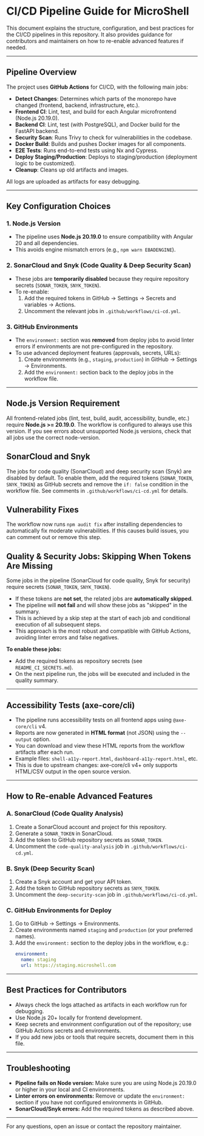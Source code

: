 # CI/CD Pipeline Guide for MicroShell

This document explains the structure, configuration, and best practices for the CI/CD pipelines in this repository. It also provides guidance for contributors and maintainers on how to re-enable advanced features if needed.

---

## Pipeline Overview

The project uses **GitHub Actions** for CI/CD, with the following main jobs:

- **Detect Changes**: Determines which parts of the monorepo have changed (frontend, backend, infrastructure, etc.).
- **Frontend CI**: Lint, test, and build for each Angular microfrontend (Node.js 20.19.0).
- **Backend CI**: Lint, test (with PostgreSQL), and Docker build for the FastAPI backend.
- **Security Scan**: Runs Trivy to check for vulnerabilities in the codebase.
- **Docker Build**: Builds and pushes Docker images for all components.
- **E2E Tests**: Runs end-to-end tests using Nx and Cypress.
- **Deploy Staging/Production**: Deploys to staging/production (deployment logic to be customized).
- **Cleanup**: Cleans up old artifacts and images.

All logs are uploaded as artifacts for easy debugging.

---

## Key Configuration Choices

### 1. **Node.js Version**
- The pipeline uses **Node.js 20.19.0** to ensure compatibility with Angular 20 and all dependencies.
- This avoids engine mismatch errors (e.g., `npm warn EBADENGINE`).

### 2. **SonarCloud and Snyk (Code Quality & Deep Security Scan)**
- These jobs are **temporarily disabled** because they require repository secrets (`SONAR_TOKEN`, `SNYK_TOKEN`).
- To re-enable:
  1. Add the required tokens in GitHub → Settings → Secrets and variables → Actions.
  2. Uncomment the relevant jobs in `.github/workflows/ci-cd.yml`.

### 3. **GitHub Environments**
- The `environment:` section was **removed** from deploy jobs to avoid linter errors if environments are not pre-configured in the repository.
- To use advanced deployment features (approvals, secrets, URLs):
  1. Create environments (e.g., `staging`, `production`) in GitHub → Settings → Environments.
  2. Add the `environment:` section back to the deploy jobs in the workflow file.

---

## Node.js Version Requirement
All frontend-related jobs (lint, test, build, audit, accessibility, bundle, etc.) require **Node.js >= 20.19.0**. The workflow is configured to always use this version. If you see errors about unsupported Node.js versions, check that all jobs use the correct node-version.

## SonarCloud and Snyk
The jobs for code quality (SonarCloud) and deep security scan (Snyk) are disabled by default. To enable them, add the required tokens (`SONAR_TOKEN`, `SNYK_TOKEN`) as GitHub secrets and remove the `if: false` condition in the workflow file. See comments in `.github/workflows/ci-cd.yml` for details.

## Vulnerability Fixes
The workflow now runs `npm audit fix` after installing dependencies to automatically fix moderate vulnerabilities. If this causes build issues, you can comment out or remove this step.

## Quality & Security Jobs: Skipping When Tokens Are Missing

Some jobs in the pipeline (SonarCloud for code quality, Snyk for security) require secrets (`SONAR_TOKEN`, `SNYK_TOKEN`).

- If these tokens are **not set**, the related jobs are **automatically skipped**.
- The pipeline will **not fail** and will show these jobs as "skipped" in the summary.
- This is achieved by a skip step at the start of each job and conditional execution of all subsequent steps.
- This approach is the most robust and compatible with GitHub Actions, avoiding linter errors and false negatives.

**To enable these jobs:**
- Add the required tokens as repository secrets (see `README_CI_SECRETS.md`).
- On the next pipeline run, the jobs will be executed and included in the quality summary.

---

## Accessibility Tests (axe-core/cli)

- The pipeline runs accessibility tests on all frontend apps using `@axe-core/cli` v4.
- Reports are now generated in **HTML format** (not JSON) using the `--output` option.
- You can download and view these HTML reports from the workflow artifacts after each run.
- Example files: `shell-a11y-report.html`, `dashboard-a11y-report.html`, etc.
- This is due to upstream changes: axe-core/cli v4+ only supports HTML/CSV output in the open source version.

---

## How to Re-enable Advanced Features

### **A. SonarCloud (Code Quality Analysis)**
1. Create a SonarCloud account and project for this repository.
2. Generate a `SONAR_TOKEN` in SonarCloud.
3. Add the token to GitHub repository secrets as `SONAR_TOKEN`.
4. Uncomment the `code-quality-analysis` job in `.github/workflows/ci-cd.yml`.

### **B. Snyk (Deep Security Scan)**
1. Create a Snyk account and get your API token.
2. Add the token to GitHub repository secrets as `SNYK_TOKEN`.
3. Uncomment the `deep-security-scan` job in `.github/workflows/ci-cd.yml`.

### **C. GitHub Environments for Deploy**
1. Go to GitHub → Settings → Environments.
2. Create environments named `staging` and `production` (or your preferred names).
3. Add the `environment:` section to the deploy jobs in the workflow, e.g.:
   ```yaml
   environment:
     name: staging
     url: https://staging.microshell.com
   ```

---

## Best Practices for Contributors
- Always check the logs attached as artifacts in each workflow run for debugging.
- Use Node.js 20+ locally for frontend development.
- Keep secrets and environment configuration out of the repository; use GitHub Actions secrets and environments.
- If you add new jobs or tools that require secrets, document them in this file.

---

## Troubleshooting
- **Pipeline fails on Node version:** Make sure you are using Node.js 20.19.0 or higher in your local and CI environments.
- **Linter errors on environments:** Remove or update the `environment:` section if you have not configured environments in GitHub.
- **SonarCloud/Snyk errors:** Add the required tokens as described above.

---

For any questions, open an issue or contact the repository maintainer. 